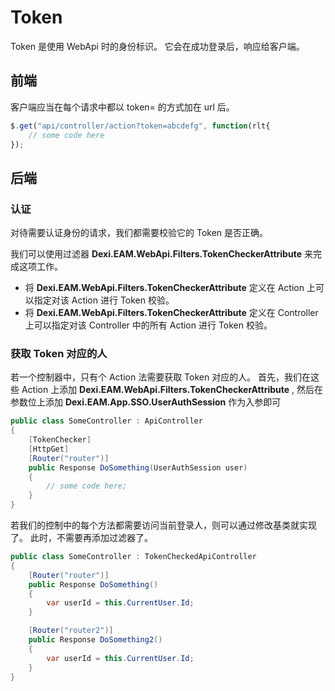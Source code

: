 # Token

Token 是使用 WebApi 时的身份标识。
它会在成功登录后，响应给客户端。

## 前端

客户端应当在每个请求中都以 token= 的方式加在 url 后。

```javascript
$.get("api/controller/action?token=abcdefg", function(rlt{
    // some code here
});
```

## 后端

### 认证

对待需要认证身份的请求，我们都需要校验它的 Token 是否正确。

我们可以使用过滤器 **Dexi.EAM.WebApi.Filters.TokenCheckerAttribute** 来完成这项工作。

* 将 **Dexi.EAM.WebApi.Filters.TokenCheckerAttribute** 定义在 Action 上可以指定对该 Action 进行 Token 校验。
* 将 **Dexi.EAM.WebApi.Filters.TokenCheckerAttribute** 定义在 Controller 上可以指定对该 Controller 中的所有 Action 进行 Token 校验。

### 获取 Token 对应的人

若一个控制器中，只有个 Action 法需要获取 Token 对应的人。
首先，我们在这些 Action 上添加 **Dexi.EAM.WebApi.Filters.TokenCheckerAttribute** , 然后在参数位上添加 **Dexi.EAM.App.SSO.UserAuthSession** 作为入参即可

```csharp
public class SomeController : ApiController
{
    [TokenChecker]
    [HttpGet]
    [Router("router")]
    public Response DoSomething(UserAuthSession user)
    {
        // some code here;
    }
}
```

若我们的控制中的每个方法都需要访问当前登录人，则可以通过修改基类就实现了。
此时，不需要再添加过滤器了。
```csharp
public class SomeController : TokenCheckedApiController
{
    [Router("router")]
    public Response DoSomething()
    {
        var userId = this.CurrentUser.Id;
    }

    [Router("router2")]
    public Response DoSomething2()
    {
        var userId = this.CurrentUser.Id;
    }
}
```
